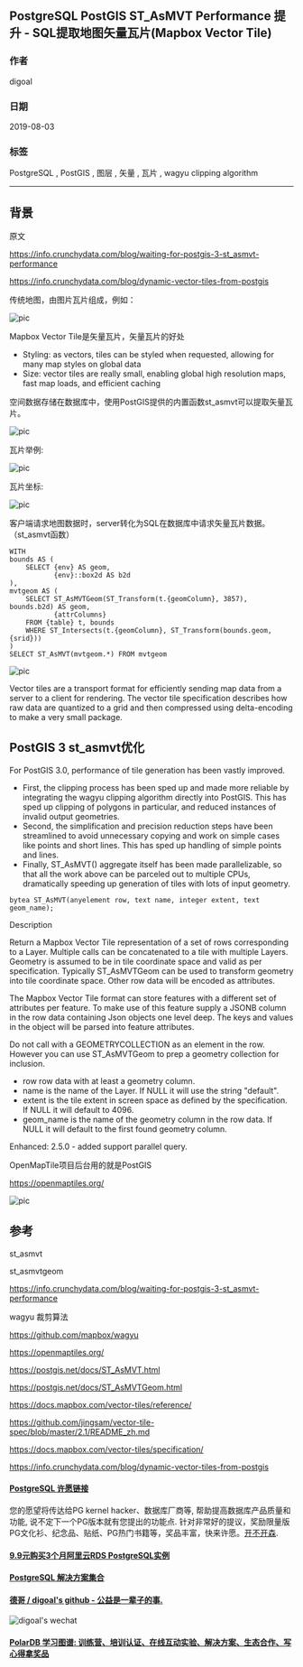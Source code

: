 ## PostgreSQL PostGIS ST_AsMVT Performance 提升 - SQL提取地图矢量瓦片(Mapbox Vector Tile)     
                                                                                                                                                          
### 作者                                                                                                                                                          
digoal                                                                                                                                                          
                                                                                                                                                          
### 日期                                                                                                                                                          
2019-08-03                                                                                                                                                           
                                                                                                                                                          
### 标签                                                                                                                                                          
PostgreSQL , PostGIS , 图层 , 矢量 , 瓦片 , wagyu clipping algorithm        
                                                                         
----                                                                                                                                                    
                                                                                                                                                      
## 背景     
原文  
  
https://info.crunchydata.com/blog/waiting-for-postgis-3-st_asmvt-performance  
  
https://info.crunchydata.com/blog/dynamic-vector-tiles-from-postgis  
  
传统地图，由图片瓦片组成，例如：  
  
![pic](20190803_01_pic_001.png)  
  
Mapbox Vector Tile是矢量瓦片，矢量瓦片的好处  
  
- Styling: as vectors, tiles can be styled when requested, allowing for many map styles on global data  
- Size: vector tiles are really small, enabling global high resolution maps, fast map loads, and efficient caching  
  
空间数据存储在数据库中，使用PostGIS提供的内置函数st_asmvt可以提取矢量瓦片。  
  
![pic](20190803_01_pic_002.png)  
  
瓦片举例:  
  
![pic](20190803_01_pic_003.jpg)  
  
瓦片坐标:  
  
![pic](20190803_01_pic_004.png)  
  
客户端请求地图数据时，server转化为SQL在数据库中请求矢量瓦片数据。（st_asmvt函数）  
  
```  
WITH   
bounds AS (   
    SELECT {env} AS geom,   
           {env}::box2d AS b2d   
),   
mvtgeom AS (   
    SELECT ST_AsMVTGeom(ST_Transform(t.{geomColumn}, 3857), bounds.b2d) AS geom,   
           {attrColumns}   
    FROM {table} t, bounds   
    WHERE ST_Intersects(t.{geomColumn}, ST_Transform(bounds.geom, {srid}))   
)   
SELECT ST_AsMVT(mvtgeom.*) FROM mvtgeom  
```  
  
![pic](20190803_01_pic_005.gif)  
  
Vector tiles are a transport format for efficiently sending map data from a server to a client for rendering. The vector tile specification describes how raw data are quantized to a grid and then compressed using delta-encoding to make a very small package.  
  
## PostGIS 3 st_asmvt优化  
  
For PostGIS 3.0, performance of tile generation has been vastly improved.  
  
- First, the clipping process has been sped up and made more reliable by integrating the wagyu clipping algorithm directly into PostGIS. This has sped up clipping of polygons in particular, and reduced instances of invalid output geometries.  
- Second, the simplification and precision reduction steps have been streamlined to avoid unnecessary copying and work on simple cases like points and short lines. This has sped up handling of simple points and lines.  
- Finally, ST_AsMVT() aggregate itself has been made parallelizable, so that all the work above can be parceled out to multiple CPUs, dramatically speeding up generation of tiles with lots of input geometry.  
  
```  
bytea ST_AsMVT(anyelement row, text name, integer extent, text geom_name);  
```  
  
Description  
  
Return a Mapbox Vector Tile representation of a set of rows corresponding to a Layer. Multiple calls can be concatenated to a tile with multiple Layers. Geometry is assumed to be in tile coordinate space and valid as per specification. Typically ST_AsMVTGeom can be used to transform geometry into tile coordinate space. Other row data will be encoded as attributes.  
  
The Mapbox Vector Tile format can store features with a different set of attributes per feature. To make use of this feature supply a JSONB column in the row data containing Json objects one level deep. The keys and values in the object will be parsed into feature attributes.  
  
Do not call with a GEOMETRYCOLLECTION as an element in the row. However you can use ST_AsMVTGeom to prep a geometry collection for inclusion.  
  
- row row data with at least a geometry column.  
- name is the name of the Layer. If NULL it will use the string "default".  
- extent is the tile extent in screen space as defined by the specification. If NULL it will default to 4096.  
- geom_name is the name of the geometry column in the row data. If NULL it will default to the first found geometry column.  
  
Enhanced: 2.5.0 - added support parallel query.  
  
  
OpenMapTile项目后台用的就是PostGIS  
  
https://openmaptiles.org/  
  
  
![pic](20190803_01_pic_006.gif)  
  
## 参考  
st_asmvt  
  
st_asmvtgeom  
  
https://info.crunchydata.com/blog/waiting-for-postgis-3-st_asmvt-performance  
  
wagyu 裁剪算法  
  
https://github.com/mapbox/wagyu  
  
https://openmaptiles.org/  
  
https://postgis.net/docs/ST_AsMVT.html  
  
https://postgis.net/docs/ST_AsMVTGeom.html  
  
https://docs.mapbox.com/vector-tiles/reference/  
  
https://github.com/jingsam/vector-tile-spec/blob/master/2.1/README_zh.md  
  
https://docs.mapbox.com/vector-tiles/specification/  
  
https://info.crunchydata.com/blog/dynamic-vector-tiles-from-postgis  
  
  
  
  
  
  
  
  
  
  
  
  
  
  
  
  
  
  
  
  
  
  
  
  
  
  
  
  
  
  
  
  
  
  
  
  
  
  
  
  
  
  
  
  
  
  
  
  
  
  
  
  
  
  
  
  
  
  
  
  
  
  
  
  
  
  
  
  
  
  
#### [PostgreSQL 许愿链接](https://github.com/digoal/blog/issues/76 "269ac3d1c492e938c0191101c7238216")
您的愿望将传达给PG kernel hacker、数据库厂商等, 帮助提高数据库产品质量和功能, 说不定下一个PG版本就有您提出的功能点. 针对非常好的提议，奖励限量版PG文化衫、纪念品、贴纸、PG热门书籍等，奖品丰富，快来许愿。[开不开森](https://github.com/digoal/blog/issues/76 "269ac3d1c492e938c0191101c7238216").  
  
  
#### [9.9元购买3个月阿里云RDS PostgreSQL实例](https://www.aliyun.com/database/postgresqlactivity "57258f76c37864c6e6d23383d05714ea")
  
  
#### [PostgreSQL 解决方案集合](https://yq.aliyun.com/topic/118 "40cff096e9ed7122c512b35d8561d9c8")
  
  
#### [德哥 / digoal's github - 公益是一辈子的事.](https://github.com/digoal/blog/blob/master/README.md "22709685feb7cab07d30f30387f0a9ae")
  
  
![digoal's wechat](../pic/digoal_weixin.jpg "f7ad92eeba24523fd47a6e1a0e691b59")
  
  
#### [PolarDB 学习图谱: 训练营、培训认证、在线互动实验、解决方案、生态合作、写心得拿奖品](https://www.aliyun.com/database/openpolardb/activity "8642f60e04ed0c814bf9cb9677976bd4")
  
